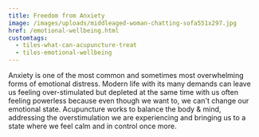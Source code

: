 ```yaml
---
title: Freedom from Anxiety
image: /images/uploads/middleaged-woman-chatting-sofa551x297.jpg
href: /emotional-wellbeing.html
customtags:
  - tiles-what-can-acupuncture-treat
  - tiles-emotional-wellbeing
---
```

Anxiety is one of the most common and sometimes most overwhelming forms of emotional distress. Modern life with its many demands can leave us feeling over-stimulated but depleted at the same time with us often feeling powerless because even though we want to, we can't change our emotional state. Acupuncture works to balance the body & mind, addressing the overstimulation we are experiencing and bringing us to a state where we feel calm and in control once more.
